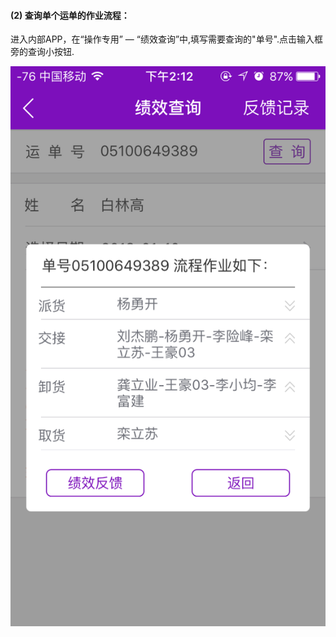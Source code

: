 #### \(2\) 查询单个运单的作业流程：

进入内部APP，在“操作专用” — “绩效查询”中,填写需要查询的"单号".点击输入框旁的查询小按钮.

![](/assets/IMG_0135.png)

#### 



